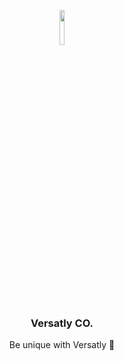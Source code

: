 <p align="center" width="100%">
    <img width="12%" src="https://i.imgur.com/Edn8Nb2.png"> 
</p>

### <p align="center" width="100%">Versatly CO.</p>
<p align="center">Be unique with Versatly 🌱</p>
